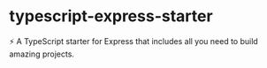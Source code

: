 # typescript-express-starter
⚡️ A TypeScript starter for Express that includes all you need to build amazing projects.
